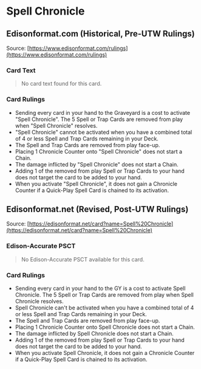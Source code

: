 # Spell Chronicle

## Edisonformat.com (Historical, Pre-UTW Rulings)

Source: [https://www.edisonformat.com/rulings](https://www.edisonformat.com/rulings)

### Card Text

> No card text found for this card.

### Card Rulings

*   Sending every card in your hand to the Graveyard is a cost to activate "Spell Chronicle". The 5 Spell or Trap Cards are removed from play when "Spell Chronicle" resolves.
*   "Spell Chronicle" cannot be activated when you have a combined total of 4 or less Spell and Trap Cards remaining in your Deck.
*   The Spell and Trap Cards are removed from play face-up.
*   Placing 1 Chronicle Counter onto "Spell Chronicle" does not start a Chain.
*   The damage inflicted by "Spell Chronicle" does not start a Chain.
*   Adding 1 of the removed from play Spell or Trap Cards to your hand does not target the card to be added to your hand.
*   When you activate "Spell Chronicle", it does not gain a Chronicle Counter if a Quick-Play Spell Card is chained to its activation.

## Edisonformat.net (Revised, Post-UTW Rulings)

Source: [https://edisonformat.net/card?name=Spell%20Chronicle](https://edisonformat.net/card?name=Spell%20Chronicle)

### Edison-Accurate PSCT

> No Edison-Accurate PSCT available for this card.

### Card Rulings

*   Sending every card in your hand to the GY is a cost to activate Spell Chronicle. The 5 Spell or Trap Cards are removed from play when Spell Chronicle resolves.
*   Spell Chronicle can't be activated when you have a combined total of 4 or less Spell and Trap Cards remaining in your Deck.
*   The Spell and Trap Cards are removed from play face-up.
*   Placing 1 Chronicle Counter onto Spell Chronicle does not start a Chain.
*   The damage inflicted by Spell Chronicle does not start a Chain.
*   Adding 1 of the removed from play Spell or Trap Cards to your hand does not target the card to be added to your hand.
*   When you activate Spell Chronicle, it does not gain a Chronicle Counter if a Quick-Play Spell Card is chained to its activation.
            